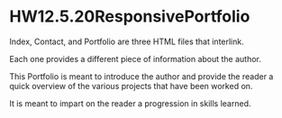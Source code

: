 # HW12.5.20ResponsivePortfolio

Index, Contact, and Portfolio are three HTML files that interlink.

Each one provides a different piece of information about the author.

This Portfolio is meant to introduce the author and provide the reader a quick overview of the various projects that have been worked on.

It is meant to impart on the reader a progression in skills learned.
